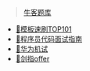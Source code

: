> [牛客题库](https://www.nowcoder.com/exam/oj)

- [📑模板速刷TOP101](NowCoder/BM/_index.md)
- [📑程序员代码面试指南](NowCoder/CD/_index.md)
- [📑华为机试](NowCoder/HJ/_index.md)
- [📑剑指offer](NowCoder/JZ/_index.md)
